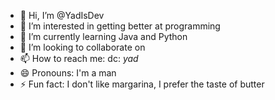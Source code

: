 - 👋 Hi, I’m @YadIsDev
- 👀 I’m interested in getting better at programming
- 🌱 I’m currently learning Java and Python
- 💞️ I’m looking to collaborate on 
- 📫 How to reach me: dc: _yad_
- 😄 Pronouns: I'm a man
- ⚡ Fun fact: I don't like margarina, I prefer the taste of butter

<!---
YadIsDev/YadIsDev is a ✨ special ✨ repository because its `README.md` (this file) appears on your GitHub profile.
You can click the Preview link to take a look at your changes.
--->

